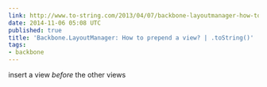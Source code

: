 ```yaml
---
link: http://www.to-string.com/2013/04/07/backbone-layoutmanager-how-to-prepend-a-view/
date: 2014-11-06 05:08 UTC
published: true
title: 'Backbone.LayoutManager: How to prepend a view? | .toString()'
tags:
- backbone
---
```


insert a view *before* the other views
